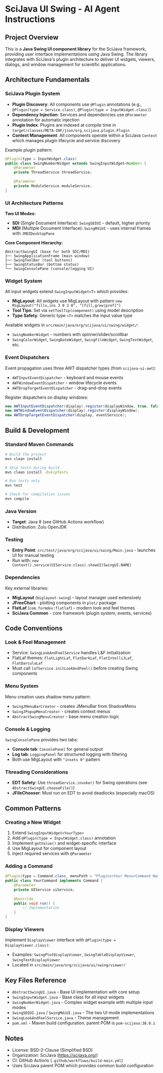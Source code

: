 # SciJava UI Swing - AI Agent Instructions

## Project Overview
This is a **Java Swing UI component library** for the SciJava framework, providing user interface implementations using Java Swing. The library integrates with SciJava's plugin architecture to deliver UI widgets, viewers, dialogs, and window management for scientific applications.

## Architecture Fundamentals

### SciJava Plugin System
- **Plugin Discovery**: All components use `@Plugin` annotations (e.g., `@Plugin(type = Service.class)`, `@Plugin(type = InputWidget.class)`)
- **Dependency Injection**: Services and dependencies use `@Parameter` annotation for automatic injection
- **Plugin Index**: Plugins are indexed at compile time in `target/classes/META-INF/json/org.scijava.plugin.Plugin`
- **Context Management**: All components operate within a SciJava `Context` which manages plugin lifecycle and service discovery

Example plugin pattern:
```java
@Plugin(type = InputWidget.class)
public class SwingNumberWidget extends SwingInputWidget<Number> {
    @Parameter
    private ThreadService threadService;
    
    @Parameter
    private ModuleService moduleService;
}
```

### UI Architecture Patterns

**Two UI Modes:**
- **SDI** (Single Document Interface): `SwingSDIUI` - default, higher priority
- **MDI** (Multiple Document Interface): `SwingMdiUI` - uses internal frames with `JMDIDesktopPane`

**Core Component Hierarchy:**
```
AbstractSwingUI (base for both SDI/MDI)
├── SwingApplicationFrame (main window)
├── SwingToolBar (tool buttons)
├── SwingStatusBar (bottom status)
└── SwingConsolePane (console/logging UI)
```

### Widget System
All input widgets extend `SwingInputWidget<T>` which provides:
- **MigLayout**: All widgets use MigLayout with pattern `new MigLayout("fillx,ins 3 0 3 0", "[fill,grow|pref]")`
- **Tool Tips**: Set via `setToolTip(component)` using model description
- **Type Safety**: Generic type `<T>` matches the input value type

Available widgets in `src/main/java/org/scijava/ui/swing/widget/`:
- `SwingNumberWidget` - numbers with spinner/slider/scrollbar
- `SwingColorWidget`, `SwingDateWidget`, `SwingFileWidget`, `SwingTextWidget`, etc.

### Event Dispatchers
Event propagation uses three AWT dispatcher types (from `scijava-ui-awt`):
- `AWTInputEventDispatcher` - keyboard and mouse events
- `AWTWindowEventDispatcher` - window lifecycle events  
- `AWTDropTargetEventDispatcher` - drag-and-drop events

Register dispatchers on display windows:
```java
new AWTInputEventDispatcher(display).register(displayWindow, true, false);
new AWTWindowEventDispatcher(display).register(displayWindow);
new AWTDropTargetEventDispatcher(display, eventService);
```

## Build & Development

### Standard Maven Commands
```bash
# Build the project
mvn clean install

# Skip tests during build
mvn clean install -DskipTests

# Run tests only
mvn test

# Check for compilation issues
mvn compile
```

### Java Version
- **Target**: Java 8 (see GitHub Actions workflow)
- Distribution: Zulu OpenJDK

### Testing
- **Entry Point**: `src/test/java/org/scijava/ui/swing/Main.java` - launches UI for manual testing
- Run with: `new Context().service(UIService.class).showUI(SwingUI.NAME)`

### Dependencies
Key external libraries:
- **MigLayout** (`miglayout-swing`) - layout manager used extensively
- **JFreeChart** - plotting components in `plot/` package
- **FlatLaf** (`com.formdev:flatlaf`) - modern look and feel themes
- **SciJava Common** - core framework (plugin system, events, services)

## Code Conventions

### Look & Feel Management
- Service: `SwingLookAndFeelService` handles L&F initialization
- FlatLaf themes: `FlatLightLaf`, `FlatDarkLaf`, `FlatIntelliJLaf`, `FlatDarculaLaf`
- Must call `lafService.initLookAndFeel()` before creating Swing components

### Menu System
Menu creation uses shadow menu pattern:
- `SwingJMenuBarCreator` - creates JMenuBar from ShadowMenu
- `SwingJPopupMenuCreator` - creates context menus
- `AbstractSwingMenuCreator` - base menu creation logic

### Console & Logging
`SwingConsolePane` provides two tabs:
- **Console tab**: `ConsolePanel` for general output
- **Log tab**: `LoggingPanel` for structured logging with filtering
- Both use MigLayout with `"insets 0"` pattern

### Threading Considerations
- **EDT Safety**: Use `threadService.invoke()` for Swing operations (see `AbstractSwingUI.chooseFile()`)
- **JFileChooser**: Must run on EDT to avoid deadlocks (especially macOS)

## Common Patterns

### Creating a New Widget
1. Extend `SwingInputWidget<YourType>`
2. Add `@Plugin(type = InputWidget.class)` annotation
3. Implement `getValue()` and widget-specific interface
4. Use MigLayout for component layout
5. Inject required services with `@Parameter`

### Adding a Command
```java
@Plugin(type = Command.class, menuPath = "Plugins>Your Menu>Command Name")
public class YourCommand implements Command {
    @Parameter
    private UIService uiService;
    
    @Override
    public void run() {
        // Implementation
    }
}
```

### Display Viewers
Implement `DisplayViewer` interface with `@Plugin(type = DisplayViewer.class)`:
- Examples: `SwingPlotDisplayViewer`, `SwingTableDisplayViewer`, `SwingTextDisplayViewer`
- Located in `src/main/java/org/scijava/ui/swing/viewer/`

## Key Files Reference

- `AbstractSwingUI.java` - Base UI implementation with core setup
- `SwingInputWidget.java` - Base class for all input widgets
- `SwingNumberWidget.java` - Complex widget example with multiple input modes
- `SwingSDIUI.java` / `SwingMdiUI.java` - The two UI mode implementations
- `SwingLookAndFeelService.java` - Theme management
- `pom.xml` - Maven build configuration, parent POM is `pom-scijava:38.0.1`

## Notes
- License: BSD-2-Clause (Simplified BSD)
- Organization: SciJava (https://scijava.org/)
- CI: GitHub Actions (`.github/workflows/build-main.yml`)
- Uses SciJava parent POM which provides common build configuration
